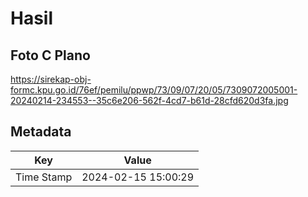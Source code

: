 # Hasil

## Foto C Plano

https://sirekap-obj-formc.kpu.go.id/76ef/pemilu/ppwp/73/09/07/20/05/7309072005001-20240214-234553--35c6e206-562f-4cd7-b61d-28cfd620d3fa.jpg


## Metadata

| Key        | Value               |
| ---------- | ------------------- |
| Time Stamp | 2024-02-15 15:00:29 |



